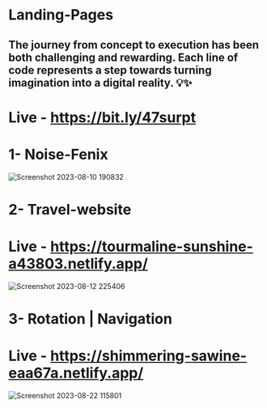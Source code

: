 # Landing-Pages
The journey from concept to execution has been both challenging and rewarding. Each line of code represents a step towards turning imagination into a digital reality. 💡✨
-
# Live - https://bit.ly/47surpt 
# 1- Noise-Fenix
![Screenshot 2023-08-10 190832](https://github.com/arsalan-ansari3264/Landing-Pages/assets/123856997/e4e278a7-9a86-4de4-8c63-8c32ef32d468)
# 2- Travel-website
# Live - https://tourmaline-sunshine-a43803.netlify.app/
![Screenshot 2023-08-12 225406](https://github.com/arsalan-ansari3264/Landing-Pages/assets/123856997/13c02971-d965-496e-86de-ca8c3874306e)
# 3- Rotation | Navigation
# Live - https://shimmering-sawine-eaa67a.netlify.app/
![Screenshot 2023-08-22 115801](https://github.com/arsalan-ansari3264/Landing-Pages/assets/123856997/cae6b1f6-3fe1-44bb-82e8-ce6c2b3a2f7c)

